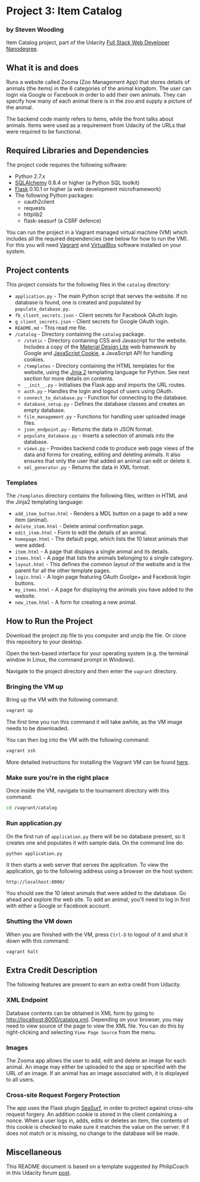 # Project 3: Item Catalog
### by Steven Wooding
Item Catalog project, part of the Udacity [Full Stack Web Developer
Nanodegree](https://www.udacity.com/course/full-stack-web-developer-nanodegree--nd004).

## What it is and does
Runs a website called Zooma (Zoo Management App) that stores details of
animals (the items) in the 6 categories of the animal kingdom. The user can
login via Google or Facebook in order to add their own animals. They can
specify how many of each animal there is in the zoo and supply a picture
of the animal.

The backend code mainly refers to items, while the front talks about animals. Items
were used as a requirement from Udacity of the URLs that were required to be
functional.

## Required Libraries and Dependencies
The project code requires the following software:

* Python 2.7.x
* [SQLAlchemy](http://www.sqlalchemy.org/) 0.8.4 or higher (a Python SQL toolkit)
* [Flask](http://flask.pocoo.org/) 0.10.1 or higher (a web development microframework)
* The following Python packages:
    * oauth2client
    * requests
    * httplib2
    * flask-seasurf (a CSRF defence)


You can run the project in a Vagrant managed virtual machine (VM) which includes all the
required dependencies (see below for how to run the VM). For this you will need
[Vagrant](https://www.vagrantup.com/downloads) and
[VirtualBox](https://www.virtualbox.org/wiki/Downloads) software installed on your
system.

## Project contents
This project consists for the following files in the `catalog` directory:

* `application.py` - The main Python script that serves the website. If no database
    is found, one is created and populated by `populate_database.py`.
* `fb_client_secrets.json` - Client secrets for Facebook OAuth login.
* `g_client_secrets.json` - Client secrets for Google OAuth login.
* `README.md` - This read me file.
* `/catalog` - Directory containing the `catalog` package.
    * `/static` - Directory containing CSS and Javascript for the website.
        Includes a copy of the [Material Design Lite](http://www.getmdl.io/)
        web framework by Google and
        [JavaScript Cookie](https://github.com/js-cookie/js-cookie/), a JavaScript
        API for handling cookies.
    * `/templates` - Directory containing the HTML templates for the website, using
        the [Jinja 2](http://jinja.pocoo.org/docs/dev/) templating language for Python.
        See next section for more details on contents.
    * `__init__.py` - Initialises the Flask app and imports the URL routes.
    * `auth.py` - Handles the login and logout of users using OAuth.
    * `connect_to_database.py` - Function for connecting to the database.
    * `database_setup.py` - Defines the database classes and creates an empty database.
    * `file_management.py` - Functions for handling user uploaded image files.
    * `json_endpoint.py` - Returns the data in JSON format.
    * `populate_database.py` - Inserts a selection of animals into the database.
    * `views.py` - Provides backend code to produce web page views of the data and forms
        for creating, editing and deleting animals. It also ensures that only the user
        that added an animal can edit or delete it.
    * `xml_generator.py` - Returns the data in XML format.

### Templates
The `/templates` directory contains the following files, written in HTML and the Jinja2
templating language:

* `add_item_button.html` - Renders a MDL button on a page to add a new item (animal).
* `delete_item.html` - Delete animal confirmation page.
* `edit_item.html` - Form to edit the details of an animal.
* `homepage.html` - The default page, which lists the 10 latest animals that were added.
* `item.html` - A page that displays a single animal and its details.
* `items.html` - A page that lists the animals belonging to a single category.
* `layout.html` - This defines the common layout of the website and is the parent
    for all the other template pages.
* `login.html` - A login page featuring OAuth Goolge+ and Facebook login buttons.
* `my_items.html` - A page for displaying the animals you have added to the website.
* `new_item.html` - A form for creating a new animal.

## How to Run the Project
Download the project zip file to you computer and unzip the file. Or clone this
repository to your desktop.

Open the text-based interface for your operating system (e.g. the terminal
window in Linux, the command prompt in Windows).

Navigate to the project directory and then enter the `vagrant` directory.

### Bringing the VM up
Bring up the VM with the following command:

```bash
vagrant up
```

The first time you run this command it will take awhile, as the VM image needs to
be downloaded.

You can then log into the VM with the following command:

```bash
vagrant ssh
```

More detailed instructions for installing the Vagrant VM can be found
[here](https://www.udacity.com/wiki/ud197/install-vagrant).

### Make sure you're in the right place
Once inside the VM, navigate to the tournament directory with this command:

```bash
cd /vagrant/catalog
```

### Run application.py
On the first run of `application.py` there will be no database present, so it creates
one and populates it with sample data. On the command line do:

```bash
python application.py
```

It then starts a web server that serves the application. To view the application,
go to the following address using a browser on the host system:

```
http://localhost:8000/
```

You should see the 10 latest animals that were added to the database. Go ahead and
explore the web site. To add an animal, you'll need to log in first with either a
Google or Facebook account.


### Shutting the VM down
When you are finished with the VM, press `Ctrl-D` to logout of it and shut it down
with this command:

```bash
vagrant halt
```

## Extra Credit Description
The following features are present to earn an extra credit from Udacity.

### XML Endpoint
Database contents can be obtained in XML form by going to
[http://localhost:8000/catalog.xml](http://localhost:8000/catalog.xml). Depending
on your browser, you may need to view source of the page to view the XML file. You
can do this by right-clicking and selecting `View Page Source` from the menu.

### Images
The Zooma app allows the user to add, edit and delete an image for each animal. An
image may either be uploaded to the app or specified with the URL of an image. If
an animal has an image associated with, it is displayed to all users.

### Cross-site Request Forgery Protection
The app uses the Flask plugin [SeaSurf](https://flask-seasurf.readthedocs.org/en/latest/),
in order to protect against cross-site request forgery. An addition cookie is stored
in the client containing a nonce. When a user logs in, adds, edits or deletes an item,
the contents of this cookie is checked to make sure it matches the value on the server.
If it does not match or is missing, no change to the database will be made.

## Miscellaneous
This README document is based on a template suggested by PhilipCoach in this
Udacity forum [post](https://discussions.udacity.com/t/readme-files-in-project-1/23524).
